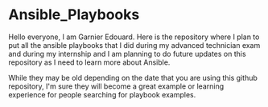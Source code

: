 # Ansible_Playbooks

Hello everyone, I am Garnier Edouard. Here is the repository where I plan to put all the ansible playbooks that I did during my advanced technician exam and during my internship and I am planning to do future updates on this repository as I need to learn more about Ansible.

While they may be old depending on the date that you are using this github repository, I'm sure they will become a great example or learning experience for people searching for playbook examples.
